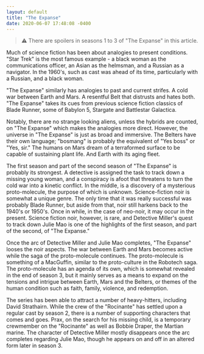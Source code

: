 ```yaml
---
layout: default
title: "The Expanse"
date: 2020-06-07 17:48:08 -0400
---
```


> :warning: There are spoilers in seasons 1 to 3 of "The Expanse" in this article.

Much of science fiction has been about analogies to present conditions. "Star Trek" is the most famous example - a black woman as the communications officer, an Asian as the helmsman, and a Russian as a navigator. In the 1960's, such as cast was ahead of its time, particularly with a Russian, and a black woman.

"The Expanse" similarly has analogies to past and current strifes.  A cold war between Earth and Mars. A resentful Belt that distrusts and hates both. "The Expanse" takes its cues from previous science fiction classics of Blade Runner, some of Babylon 5, Stargate and Battlestar Galactica.

Notably, there are no strange looking aliens, unless the hybrids are counted, on "The Expanse" which makes the analogies more direct. However, the universe in "The Expanse" is just as broad and immersive. The Belters have their own language; "bosmang" is probably the equivalent of "Yes boss" or "Yes, sir." The humans on Mars dream of a terraformed surface to be capable of sustaining plant life. And Earth with its aging fleet.

The first season and part of the second season of "The Expanse" is probably its strongest. A detective is assigned the task to track down a missing young woman, and a conspiracy is afoot that threatens to turn the cold war into a kinetic conflict. In the middle, is a discovery of a mysterious proto-molecule, the purpose of which is unknown. Science-fiction noir is somewhat a unique genre. The only time that it was really successful was probably Blade Runner, but aside from that, noir still harkens back to the 1940's or 1950's. Once in while, in the case of neo-noir, it may occur in the present. Science fiction noir, however, is rare, and Detective Miller's quest to track down Julie Mao is one of the highlights of the first season, and part of the second, of "The Expanse."

Once the arc of Detective Miller and Julie Mao completes, "The Expanse" looses the noir aspects. The war between Earth and Mars becomes active while the saga of the proto-molecule continues. The proto-molecule is something of a MacGuffin, similar to the proto-culture in the Robotech saga. The proto-molecule has an agenda of its own, which is somewhat revealed in the end of season 3, but it mainly serves as a means to expand on the tensions and intrigue between Earth, Mars and the Belters, or themes of the human condition such as faith, family, violence, and redemption.

The series has been able to attract a number of heavy-hitters, including David Strathairn. While the crew of the "Rocinante" has settled upon a regular cast by season 2, there is a number of supporting characters that comes and goes. Prax, on the search for his missing child, is a temporary crewmember on the "Rocinante" as well as Bobbie Draper, the Martian marine. The character of Detective Miller mostly disappears once the arc completes regarding Julie Mao, though he appears on and off in an altered form later in season 3.

